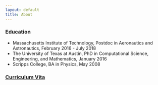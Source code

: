 ```yaml
---
layout: default
title: About
---
```

<h3> Education </h3>
<ul>
   <li>Massachusetts Institute of Technology, Postdoc in Aeronautics and Astronautics, February 2016 - July 2018</li>
   <li>The University of Texas at Austin, PhD in Computational Science, Engineering, and Mathematics, January 2016</li>
   <li>Scripps College, BA in Physics, May 2008</li>
</ul>

<h3> <a href="cv-public.pdf">Curriculum Vita</a> </h3>
